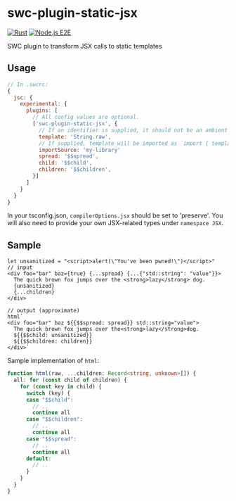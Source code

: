 # swc-plugin-static-jsx
[![Rust](https://github.com/Desdaemon/swc-plugin-static-jsx/actions/workflows/rust.yml/badge.svg)](https://github.com/Desdaemon/swc-plugin-static-jsx/actions/workflows/rust.yml)
[![Node.js E2E](https://github.com/Desdaemon/swc-plugin-static-jsx/actions/workflows/e2e.yml/badge.svg)](https://github.com/Desdaemon/swc-plugin-static-jsx/actions/workflows/e2e.yml)

SWC plugin to transform JSX calls to static templates

## Usage

```js
// In .swcrc:
{
  jsc: {
    experimental: {
      plugins: [
        // All config values are optional.
        ['swc-plugin-static-jsx', {
          // If an identifier is supplied, it should not be an ambient global.
          template: 'String.raw',
          // If supplied, template will be imported as `import { template } from 'my-library'`
          importSource: 'my-library'
          spread: '$$spread',
          child: '$$child',
          children: '$$children',
        }]
      ]
    }
  }
}
```

In your tsconfig.json, `compilerOptions.jsx` should be set to 'preserve'. You will also need to
provide your own JSX-related types under `namespace JSX`.

## Sample

```tsx
let unsanitized = "<script>alert(\"You've been pwned!\")</script>"
// input
<div foo="bar" baz={true} {...spread} {...{"std::string": "value"}}>
  The quick brown fox jumps over the <strong>lazy</strong> dog.
  {unsanitized}
  {...children}
</div>

// output (approximate)
html`
<div foo="bar" baz ${{$$spread: spread}} std::string="value">
  The quick brown fox jumps over the<strong>lazy</strong>dog.
  ${{$$child: unsanitized}}
  ${{$$children: children}}
</div>`
```

Sample implementation of `html`:
```ts
function html(raw, ...children: Record<string, unknown>[]) {
  all: for (const child of children) {
    for (const key in child) {
      switch (key) {
      case "$$child":
        // ..
        continue all
      case "$$children":
        // ..
        continue all
      case "$$spread":
        // ..
        continue all
      default:
        // ..
      }
    }
  }
}
```

